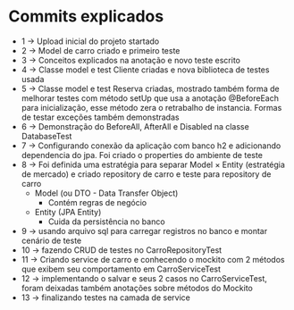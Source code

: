 # Commits explicados
* 1 -> Upload inicial do projeto startado
* 2 -> Model de carro criado e primeiro teste
* 3 -> Conceitos explicados na anotação e novo teste escrito
* 4 -> Classe model e test Cliente criadas e nova biblioteca de testes usada
* 5 -> Classe model e test Reserva criadas, mostrado também forma de melhorar testes com método setUp que usa a anotação @BeforeEach para inicialização, esse método zera o retrabalho de instancia. Formas de testar exceções também demonstradas
* 6 -> Demonstração do BeforeAll, AfterAll e Disabled na classe DatabaseTest
* 7 -> Configurando conexão da aplicação com banco h2 e adicionando dependencia do jpa. Foi criado o properties do ambiente de teste
* 8 -> Foi definida uma estratégia para separar Model × Entity (estratégia de mercado) e criado repository de carro e teste para repository de carro
  - Model (ou DTO - Data Transfer Object)
    * Contém regras de negócio
  - Entity (JPA Entity)
    * Cuida da persistência no banco
* 9 -> usando arquivo sql para carregar registros no banco e montar cenário de teste
* 10 -> fazendo CRUD de testes no CarroRepositoryTest
* 11 -> Criando service de carro e conhecendo o mockito com 2 métodos que exibem seu comportamento em CarroServiceTest
* 12 -> implementando o salvar e seus 2 casos no CarroServiceTest, foram deixadas também anotações sobre métodos do Mockito
* 13 -> finalizando testes na camada de service